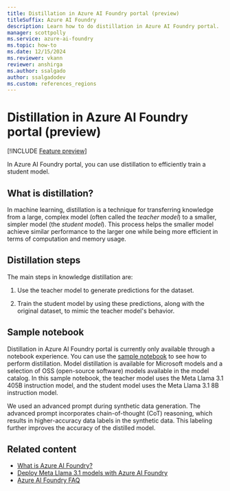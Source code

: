 ```yaml
---
title: Distillation in Azure AI Foundry portal (preview)
titleSuffix: Azure AI Foundry
description: Learn how to do distillation in Azure AI Foundry portal.
manager: scottpolly
ms.service: azure-ai-foundry
ms.topic: how-to
ms.date: 12/15/2024
ms.reviewer: vkann
reviewer: anshirga
ms.author: ssalgado
author: ssalgadodev
ms.custom: references_regions
---
```


# Distillation in Azure AI Foundry portal (preview)

[!INCLUDE [Feature preview](~/reusable-content/ce-skilling/azure/includes/ai-studio/includes/feature-preview.md)]

In Azure AI Foundry portal, you can use distillation to efficiently train a student model.

## What is distillation?

In machine learning, distillation is a technique for transferring knowledge from a large, complex model (often called the *teacher model*) to a smaller, simpler model (the *student model*). This process helps the smaller model achieve similar performance to the larger one while being more efficient in terms of computation and memory usage.

## Distillation steps

The main steps in knowledge distillation are:

1. Use the teacher model to generate predictions for the dataset.

1. Train the student model by using these predictions, along with the original dataset, to mimic the teacher model's behavior.

## Sample notebook

Distillation in Azure AI Foundry portal is currently only available through a notebook experience. You can use the [sample notebook](https://github.com/Azure/azureml-examples/tree/main/sdk/python/foundation-models/system/distillation) to see how to perform distillation. Model distillation is available for Microsoft models and a selection of OSS (open-source software) models available in the model catalog. In this sample notebook, the teacher model uses the Meta Llama 3.1 405B instruction model, and the student model uses the Meta Llama 3.1 8B instruction model.



We used an advanced prompt during synthetic data generation. The advanced prompt incorporates chain-of-thought (CoT) reasoning, which results in higher-accuracy data labels in the synthetic data. This labeling further improves the accuracy of the distilled model.

## Related content

- [What is Azure AI Foundry?](../what-is-ai-studio.md)
- [Deploy Meta Llama 3.1 models with Azure AI Foundry](../how-to/deploy-models-llama.md)
- [Azure AI Foundry FAQ](../faq.yml)
